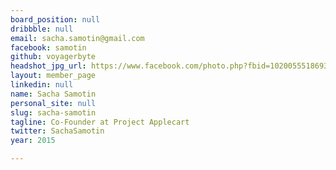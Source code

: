 ```yaml
---
board_position: null
dribbble: null
email: sacha.samotin@gmail.com
facebook: samotin
github: voyagerbyte
headshot_jpg_url: https://www.facebook.com/photo.php?fbid=10200555186937977&set=a.1407792630659.2049737.1107720120&type=1&theater
layout: member_page
linkedin: null
name: Sacha Samotin
personal_site: null
slug: sacha-samotin
tagline: Co-Founder at Project Applecart
twitter: SachaSamotin
year: 2015

---
```


